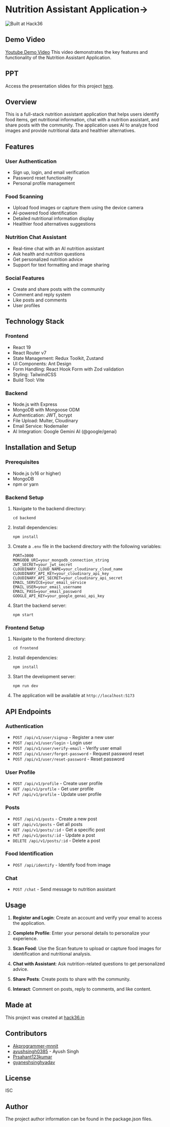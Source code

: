 # Nutrition Assistant Application->
![Built at Hack36](https://postimage.me/images/2025/04/19/built-at-hack36.png)
## Demo Video 
[Youtube Demo Video](https://youtu.be/Wx9JdofD9Ec) This video demonstrates the key features and functionality of the Nutrition Assistant Application.

## PPT
Access the presentation slides for this project [here](link-to-your-ppt).

## Overview
This is a full-stack nutrition assistant application that helps users identify food items, get nutritional information, chat with a nutrition assistant, and share posts with the community. The application uses AI to analyze food images and provide nutritional data and healthier alternatives.

## Features

### User Authentication
- Sign up, login, and email verification
- Password reset functionality
- Personal profile management

### Food Scanning
- Upload food images or capture them using the device camera
- AI-powered food identification
- Detailed nutritional information display
- Healthier food alternatives suggestions

### Nutrition Chat Assistant
- Real-time chat with an AI nutrition assistant
- Ask health and nutrition questions
- Get personalized nutrition advice
- Support for text formatting and image sharing

### Social Features
- Create and share posts with the community
- Comment and reply system
- Like posts and comments
- User profiles

## Technology Stack

### Frontend
- React 19
- React Router v7
- State Management: Redux Toolkit, Zustand
- UI Components: Ant Design
- Form Handling: React Hook Form with Zod validation
- Styling: TailwindCSS
- Build Tool: Vite

### Backend
- Node.js with Express
- MongoDB with Mongoose ODM
- Authentication: JWT, bcrypt
- File Upload: Multer, Cloudinary
- Email Service: Nodemailer
- AI Integration: Google Gemini AI (@google/genai)

## Installation and Setup

### Prerequisites
- Node.js (v16 or higher)
- MongoDB
- npm or yarn

### Backend Setup
1. Navigate to the backend directory:
   ```
   cd backend
   ```

2. Install dependencies:
   ```
   npm install
   ```

3. Create a `.env` file in the backend directory with the following variables:
   ```
   PORT=3000
   MONGODB_URI=your_mongodb_connection_string
   JWT_SECRET=your_jwt_secret
   CLOUDINARY_CLOUD_NAME=your_cloudinary_cloud_name
   CLOUDINARY_API_KEY=your_cloudinary_api_key
   CLOUDINARY_API_SECRET=your_cloudinary_api_secret
   EMAIL_SERVICE=your_email_service
   EMAIL_USER=your_email_username
   EMAIL_PASS=your_email_password
   GOOGLE_API_KEY=your_google_genai_api_key
   ```

4. Start the backend server:
   ```
   npm start
   ```

### Frontend Setup
1. Navigate to the frontend directory:
   ```
   cd frontend
   ```

2. Install dependencies:
   ```
   npm install
   ```

3. Start the development server:
   ```
   npm run dev
   ```

4. The application will be available at `http://localhost:5173`

## API Endpoints

### Authentication
- `POST /api/v1/user/signup` - Register a new user
- `POST /api/v1/user/login` - Login user
- `POST /api/v1/user/verify-email` - Verify user email
- `POST /api/v1/user/forgot-password` - Request password reset
- `POST /api/v1/user/reset-password` - Reset password

### User Profile
- `POST /api/v1/profile` - Create user profile
- `GET /api/v1/profile` - Get user profile
- `PUT /api/v1/profile` - Update user profile

### Posts
- `POST /api/v1/posts` - Create a new post
- `GET /api/v1/posts` - Get all posts
- `GET /api/v1/posts/:id` - Get a specific post
- `PUT /api/v1/posts/:id` - Update a post
- `DELETE /api/v1/posts/:id` - Delete a post

### Food Identification
- `POST /api/identify` - Identify food from image

### Chat
- `POST /chat` - Send message to nutrition assistant

## Usage

1. **Register and Login**: Create an account and verify your email to access the application.

2. **Complete Profile**: Enter your personal details to personalize your experience.

3. **Scan Food**: Use the Scan feature to upload or capture food images for identification and nutritional analysis.

4. **Chat with Assistant**: Ask nutrition-related questions to get personalized advice.

5. **Share Posts**: Create posts to share with the community.

6. **Interact**: Comment on posts, reply to comments, and like content.

## Made at
This project was created at [hack36.in](https://hack36.in)

## Contributors
- [Akprogrammer-mnnit](https://github.com/Akprogrammer-mnnit)
- [ayushsingh0385](https://github.com/ayushsingh0385) - Ayush Singh
- [Prsahant123kumar](https://github.com/Prsahant123kumar)
- [gyaneshsinghyadav](https://github.com/gyaneshsinghyadav)

## License
ISC

## Author
The project author information can be found in the package.json files.